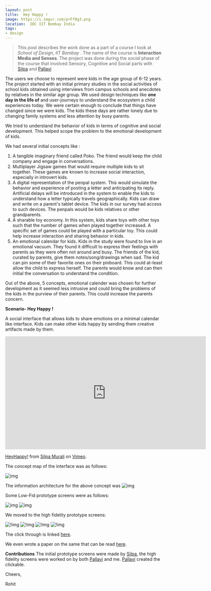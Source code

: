 ```yaml
---
layout: post
title:  Hey Happy !
image: https://i.imgur.com/prFf8g3.png
location:  IDC IIT Bombay India
tags:
- design
---
```


> This post describes the work done as a part of a course I took at *School of Design, IIT Bombay* . The name of the course is **Interaction Media and Senses**. The project was done during the *social* phase of the course that involved Sensory, Cognitive and Social parts with [Silpa](https://www.behance.net/silpa_murali) and [Pallavi](https://www.behance.net/pallavimon3e2c)

The users we choose to represent were kids in the age group of 6-12 years. The project started with an initial primary studies in the social activities of school kids obtained using interviews from campus schools and anecdotes by relatives in the similar age group. We used design techniques like **one day in the life of** and user-journeys to understand the ecosystem a child experiences today. We were certain enough to conclude that things have changed since we were kids. The kids these days are rather lonely due to changing family systems and less attention by busy parents.

We tried to understand the behavior of kids in terms of cognitive and social development. This helped scope the problem to the emotional development of kids.

We had several initial concepts like :

1. A tangible imaginary friend called Poko. The friend would keep the child company and engage in conversations.
2. Multiplayer Jigsaw games that would require multiple kids to sit together. These games are known to increase social interaction, especially in introvert kids.
3. A digital representation of the penpal system. This would simulate the behavior and experience of posting a letter and anticipating its reply. Artificial delays will be introduced in the system to enable the kids to understand how a letter typically travels geographically. Kids can draw and write on a parent's tablet device. The kids in our survey had access to such devices. The penpals would be kids relatives or other grandparents.
4. A sharable toy economy. In this system, kids share toys with other toys such that the number of games when played together increased. A specific set of games could be played with a particular toy. This could help increase interaction and sharing behavior in kids.
5. An emotional calendar for kids. Kids in the study were found to live in an emotional vacuum. They found it difficult to express their feelings with parents as they were often not around and busy. The friends of the kid, curated by parents, give them notes/song/drawings when sad. The kid can pin some of their favorite ones on their pinboard. This could at-least allow the child to express herself. The parents would know and can then initial the conversation to understand the condition.

Out of the above, 5 concepts, emotional calender was chosen for further development as it seemed less intrusive and could bring the problems of the kids in the purview of their parents. This could increase the parents concern.  

**Scenario- Hey Happy !**

A social interface that allows kids to share emotions on a minimal calendar like interface. Kids can make other kids happy by sending them creative artifacts made by them.

<iframe src="https://player.vimeo.com/video/243290586" width="640" height="360" frameborder="0" webkitallowfullscreen mozallowfullscreen allowfullscreen></iframe>
<p><a href="https://vimeo.com/243290586">HeyHappy!</a> from <a href="https://vimeo.com/thepensil">Silpa Murali</a> on <a href="https://vimeo.com">Vimeo</a>.</p>

The concept map of the interface was as follows:

![img](https://i.imgur.com/Sp86FQm.png)

The information architecture for the above concept was
![img](https://i.imgur.com/T1nPNxq.png)

Some Low-Fid prototype screens were as follows:

![img](https://i.imgur.com/v7eXnbf.png)
![img](https://i.imgur.com/L2hXXpu.png)

We moved to the high fidelity prototype screens:

![!img](https://i.imgur.com/prFf8g3.png)
![!img](https://i.imgur.com/GySavOt.png)
![!img](https://i.imgur.com/VQ6r4J0.png)
![!img](https://i.imgur.com/LPTp6nS.png)

The click through is linked [here](https://marvelapp.com/14cd9e2/screen/16152300).

We even wrote a paper on the same that can be read [here](https://drive.google.com/file/d/1rg8e75RktpJFwHpr5XS6ZZg2uUXQ0MBk/view?usp=sharing).

**Contributions**
The initial prototype screens were made by [Silpa](https://www.behance.net/silpa_murali), the high fidelity screens were worked on by both [Pallavi](https://www.behance.net/pallavimon3e2c) and me. [Pallavi](https://www.behance.net/pallavimon3e2c) created the clickable.


Cheers,

Rohit
